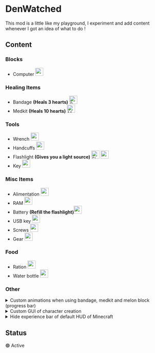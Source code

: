 <style>
img {
    height: 25px;
}

img.example {
    width: 1920px;
    height: 1080px;
}
</style>

# DenWatched

This mod is a little like my playground, I experiment and add content whenever I got an idea of what to do !

## Content

### Blocks
- Computer ![](../DenWatched/src/main/resources/assets/watchedmod/textures/items/computer_item_medium.png)

### Healing Items
- Bandage **(Heals 3 hearts)** ![Bandage](../DenWatched/src/main/resources/assets/watchedmod/textures/items/bandage.png)
- Medkit **(Heals 10 hearts)** ![Medkit](../DenWatched/src/main/resources/assets/watchedmod/textures/items/medkit.png)

### Tools
- Wrench ![](../DenWatched/src/main/resources/assets/watchedmod/textures/items/wrench.png)
- Handcuffs ![](../DenWatched/src/main/resources/assets/watchedmod/textures/items/handcuffs.png)
- Flashlight **(Gives you a light source)** ![Flashlight](../DenWatched/src/main/resources/assets/watchedmod/textures/items/flashlight.png) ![](../DenWatched/src/main/resources/assets/watchedmod/textures/items/flashlight_damaged.png)
- Key ![](../DenWatched/src/main/resources/assets/watchedmod/textures/items/key.png)

### Misc Items
- Alimentation ![](../DenWatched/src/main/resources/assets/watchedmod/textures/items/alimentation.png)
- RAM ![](../DenWatched/src/main/resources/assets/watchedmod/textures/items/ram.png)
- Battery **(Refill the flashlight)**![](../DenWatched/src/main/resources/assets/watchedmod/textures/items/battery.png)
- USB key ![](../DenWatched/src/main/resources/assets/watchedmod/textures/items/usbkey.png)
- Screws ![](../DenWatched/src/main/resources/assets/watchedmod/textures/items/screws.png)
- Gear ![](../DenWatched/src/main/resources/assets/watchedmod/textures/items/gear.png)

### Food
- Ration ![](../DenWatched/src/main/resources/assets/watchedmod/textures/items/ration.png)
- Water bottle ![](../DenWatched/src/main/resources/assets/watchedmod/textures/items/water_bottle.png)

### Other

<details>
    <summary>Custom animations when using bandage, medkit and melon block (progress bar)</summary>
    <img class="example" src="https://zupimages.net/up/22/50/6cp0.gif" alt="sz"/>
</details>

<details>
    <summary>Custom GUI of character creation</summary>
    <img class="example" src="https://zupimages.net/up/22/50/hohz.png" alt="sz"/>
</details>
<details>
    <summary>Hide experience bar of default HUD of Minecraft</summary>
    <img class="example" src="https://zupimages.net/up/22/50/hohz.png" alt="sz"/>
</details>

## Status 

🟢 Active
